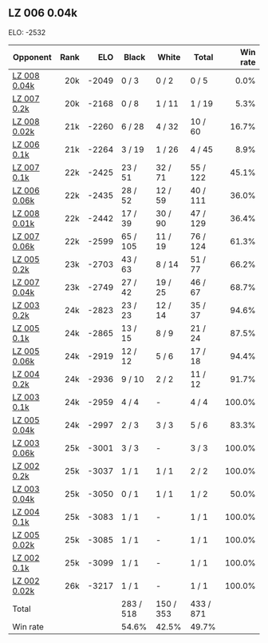 ## LZ 006 0.04k ##

ELO: -2532

Opponent | Rank | ELO | Black | White | Total | Win rate
---------|-----:|----:|-------|-------|-------|-------:
[LZ 008 0.04k](LZ%20008%200.04k.md) | 20k | -2049 | 0 / 3 | 0 / 2 | 0 / 5 | 0.0%
[LZ 007 0.2k](LZ%20007%200.2k.md) | 20k | -2168 | 0 / 8 | 1 / 11 | 1 / 19 | 5.3%
[LZ 008 0.02k](LZ%20008%200.02k.md) | 21k | -2260 | 6 / 28 | 4 / 32 | 10 / 60 | 16.7%
[LZ 006 0.1k](LZ%20006%200.1k.md) | 21k | -2264 | 3 / 19 | 1 / 26 | 4 / 45 | 8.9%
[LZ 007 0.1k](LZ%20007%200.1k.md) | 22k | -2425 | 23 / 51 | 32 / 71 | 55 / 122 | 45.1%
[LZ 006 0.06k](LZ%20006%200.06k.md) | 22k | -2435 | 28 / 52 | 12 / 59 | 40 / 111 | 36.0%
[LZ 008 0.01k](LZ%20008%200.01k.md) | 22k | -2442 | 17 / 39 | 30 / 90 | 47 / 129 | 36.4%
[LZ 007 0.06k](LZ%20007%200.06k.md) | 22k | -2599 | 65 / 105 | 11 / 19 | 76 / 124 | 61.3%
[LZ 005 0.2k](LZ%20005%200.2k.md) | 23k | -2703 | 43 / 63 | 8 / 14 | 51 / 77 | 66.2%
[LZ 007 0.04k](LZ%20007%200.04k.md) | 23k | -2749 | 27 / 42 | 19 / 25 | 46 / 67 | 68.7%
[LZ 003 0.2k](LZ%20003%200.2k.md) | 24k | -2823 | 23 / 23 | 12 / 14 | 35 / 37 | 94.6%
[LZ 005 0.1k](LZ%20005%200.1k.md) | 24k | -2865 | 13 / 15 | 8 / 9 | 21 / 24 | 87.5%
[LZ 005 0.06k](LZ%20005%200.06k.md) | 24k | -2919 | 12 / 12 | 5 / 6 | 17 / 18 | 94.4%
[LZ 004 0.2k](LZ%20004%200.2k.md) | 24k | -2936 | 9 / 10 | 2 / 2 | 11 / 12 | 91.7%
[LZ 003 0.1k](LZ%20003%200.1k.md) | 24k | -2959 | 4 / 4 | - | 4 / 4 | 100.0%
[LZ 005 0.04k](LZ%20005%200.04k.md) | 24k | -2997 | 2 / 3 | 3 / 3 | 5 / 6 | 83.3%
[LZ 003 0.06k](LZ%20003%200.06k.md) | 25k | -3001 | 3 / 3 | - | 3 / 3 | 100.0%
[LZ 002 0.2k](LZ%20002%200.2k.md) | 25k | -3037 | 1 / 1 | 1 / 1 | 2 / 2 | 100.0%
[LZ 003 0.04k](LZ%20003%200.04k.md) | 25k | -3050 | 0 / 1 | 1 / 1 | 1 / 2 | 50.0%
[LZ 004 0.1k](LZ%20004%200.1k.md) | 25k | -3083 | 1 / 1 | - | 1 / 1 | 100.0%
[LZ 005 0.02k](LZ%20005%200.02k.md) | 25k | -3085 | 1 / 1 | - | 1 / 1 | 100.0%
[LZ 002 0.1k](LZ%20002%200.1k.md) | 25k | -3099 | 1 / 1 | - | 1 / 1 | 100.0%
[LZ 002 0.02k](LZ%20002%200.02k.md) | 26k | -3217 | 1 / 1 | - | 1 / 1 | 100.0%
Total | | | 283 / 518 | 150 / 353 | 433 / 871 | 
Win rate| | | 54.6% | 42.5% | 49.7% | 
